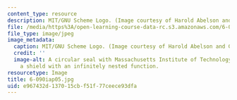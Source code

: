 ```yaml
---
content_type: resource
description: MIT/GNU Scheme Logo. (Image courtesy of Harold Abelson and Gerald Sussman.)
file: /media/https%3A/open-learning-course-data-rc.s3.amazonaws.com/6-090-building-programming-experience-a-lead-in-to-6-001-january-iap-2005/e967432d137015cbf51f77ceece93dfa_6-090iap05.jpg
file_type: image/jpeg
image_metadata:
  caption: MIT/GNU Scheme Logo. (Image courtesy of Harold Abelson and Gerald Sussman.)
  credit: ''
  image-alt: A circular seal with Massachusetts Institute of Technology wrapping around
    a shield with an infinitely nested function.
resourcetype: Image
title: 6-090iap05.jpg
uid: e967432d-1370-15cb-f51f-77ceece93dfa
---
```

